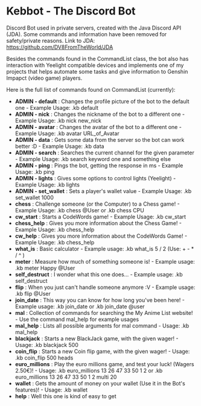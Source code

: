 # Kebbot - The Discord Bot
Discord Bot used in private servers, created with the Java Discord API (JDA).
Some commands and information have been removed for safety/private reasons.
Link to JDA: https://github.com/DV8FromTheWorld/JDA

Besides the commands found in the CommandList class, the bot also has interaction with Yeelight compatible devices and implements one of my projects that helps automate some tasks and give information to Genshin Impapct (video game) players.

Here is the full list of commands found on CommandList (currently):

- **ADMIN - default** : Changes the profile picture of the bot to the default one  -  Example Usage: .kb default
- **ADMIN - nick** : Changes the nickname of the bot to a different one  -  Example Usage: .kb nick new_nick
- **ADMIN - avatar** : Changes the avatar of the bot to a different one  -  Example Usage: .kb avatar URL_of_Avatar
- **ADMIN - data** : Gets some data from the server so the bot can work better :D  -  Example Usage: .kb data
- **ADMIN - search** : Searches the current channel for the given parameter  -  Example Usage: .kb search keyword one and something else
- **ADMIN - ping** : Pings the bot, getting the response in ms  -  Example Usage: .kb ping
- **ADMIN - lights** : Gives some options to control lights (Yeelight)  -  Example Usage: .kb lights
- **ADMIN - set_wallet** : Sets a player's wallet value  -  Example Usage: .kb set_wallet 1000
- **chess** : Challenge someone (or the Computer) to a Chess game!  -  Example Usage: .kb chess @User   or   .kb chess CPU
- **cw_start** : Starts a CodeWords game!  -  Example Usage: .kb cw_start
- **chess_help** : Gives you more information about the Chess Game!  -  Example Usage: .kb chess_help
- **cw_help** : Gives you more information about the CodeWords Game!  -  Example Usage: .kb chess_help
- **what_is** : Basic calculator  -   Example usage: .kb what_is 5 / 2  (Use: + - * / ^ )
- **meter** : Measure how much of something someone is!  -   Example usage: .kb meter Happy @User
- **self_destruct** : I wonder what this one does...  -   Example usage: .kb self_destruct
- **flip** : When you just can't handle someone anymore :V  -   Example usage: .kb flip @User
- **join_date** : This way you can know for how long you've been here!  -   Example usage: .kb join_date   or   .kb join_date @user
- **mal** : Collection of commands for searching the My Anime List website!  -   Use the command mal_help for example usages
- **mal_help** : Lists all possible arguments for mal command  -   Usage: .kb mal_help
- **blackjack** : Starts a new BlackJack game, with the given wager!  -   Usage: .kb blackjack 500
- **coin_flip** : Starts a new Coin flip game, with the given wager!  -   Usage: .kb coin_flip 500 heads
- **euro_millions** : Play the euro millions game, and test your luck! (Wagers 2.50€)!  -   Usage: .kb euro_millions 13 26 47 33 50 1 2   or   .kb euro_millions 13 26 47 33 50 1 2 multi 20
- **wallet** : Gets the amount of money on your wallet (Use it in the Bot's features)!  -   Usage: .kb wallet
- **help** : Well this one is kind of easy to get
